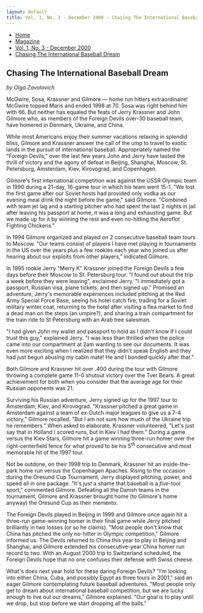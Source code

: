 ```yaml
---
layout: default
title: Vol. 1, No. 3 - December 2000 - Chasing The International Baseball Dream
---
```

<nav class="breadcrumb" aria-label="breadcrumbs">
  <ul>
    <li><a href="{{ site.url }}{{ site.baseurl }}/index.html">Home</a></li>
    <li><a href="../magazine-home.html">Magazine</a></li>
    <li><a href="bi_vol_1_no_3_home.html">Vol. 1, No. 3 - December 2000</a></li>
    <li class="is-active"><a href="#" aria-current="page">Chasing The International Baseball Dream</a></li>
  </ul>
</nav>

<section class="storycontent">
  <h1>Chasing The International Baseball Dream</h1>
  <p><em>by Olga Zavolovich</em></p>

  <p>
    McGwire, Sosa, Krassner and Gilmore &mdash; home run hitters extraordinaire!  McGwire topped Maris and ended 1998 at 70.  Sosa was right behind him with 66.  But neither has equaled the feats of Jerry Krassner and John Gilmore who, as members of the Foreign Devils over-30 baseball team, have homered in Denmark, Ukraine, and China.
  </p>

  <p>
    While most Americans enjoy their summer vacations relaxing in splendid bliss, Gilmore and Krassner answer the call of the ump to travel to exotic lands in the pursuit of international baseball.  Appropriately named the "Foreign Devils," over the last few years John and Jerry have tasted the thrill of victory and the agony of defeat in Beijing, Shanghai, Moscow, St. Petersburg, Amsterdam, Kiev, Kirovograd, and Copenhagen.
  </p>

  <p>
    Gilmore's first international competition was against the USSR Olympic team in 1990 during a 21-day, 16-game tour in which his team went 15-1.  "We lost the first game after our Soviet hosts had provided only vodka as our evening meal drink the night before the game," said Gilmore.  "Combined with team jet lag and a starting pitcher who had spent the last 2 nights in jail after leaving his passport at home, it was a long and exhausting game.  But we made up for it by winning the rest and even no-hitting the Aeroflot Fighting Chickens."
  </p>

  <p>
    In 1994 Gilmore organized and played on 2 consecutive baseball team tours to Moscow.  "Our teams consist of players I have met playing in tournaments in the US over the years plus a few rookies each year who joined us after hearing about our exploits from other players," indicated Gilmore.
  </p>

  <p>
    In 1995 rookie Jerry "Merry K" Krassner joined the Foreign Devils a few days before their Moscow to St. Petersburg tour.  "I found out about the trip a week before they were leaving", exclaimed Jerry.  "I immediately got a passport, Russian visa, plane tickets, and then signed up."  Promised an adventure, Jerry's memorable experiences included pitching at the Red Army Special Force Base, seeing his hotel catch fire, trading for a Soviet military winter coat, returning to the hotel after visiting a flea market to find a dead man on the steps (an umpire?), and sharing a train compartment for the train ride to St Petersburg with an Arab tree salesman.
  </p>

  <p>
    "I had given John my wallet and passport to hold as I didn't know if I could trust this guy," explained Jerry.  "I was less than thrilled when the police came into our compartment at 2am wanting to see our documents.  It was even more exciting when I realized that they didn't speak English and they had just begun abusing my cabin mate!  He and I bonded quickly after that."
  </p>

  <p>
    Both Gilmore and Krassner hit over .400 during the tour with Gilmore throwing a complete game 11-0 shutout victory over the Tver Bears.  A great achievement for both when you consider that the average age for their Russian opponents was 21.
  </p>

  <p>
    Surviving his Russian adventure, Jerry signed up for the 1997 tour to Amsterdam, Kiev, and Kirovograd.  "Krassner pitched a great game in Amsterdam against a team of ex-Dutch major leagues to give us a 7-4 victory," Gilmore recalled.  "But I am not sure how much of the Ukraine trip he remembers."  When asked to elaborate, Krassner volunteered, "Let's just say that in Holland I scored runs, but in Kiev I had them."  During a game versus the Kiev Stars, Gilmore hit a game winning three-run homer over the right-centerfield fence for what proved to be his 5<sup>th</sup> consecutive and most memorable hit of the 1997 tour.
  </p>

  <p>
    Not be outdone, on their 1998 trip to Denmark, Krassner hit an inside-the-park home run versus the Copenhagen Apaches.  Rising to the occasion during the Oresund Cup Tournament, Jerry displayed pitching, power, and speed all in one package.  "It's just a shame that baseball is a <em>five</em>-tool sport," commented Gilmore.  Defeating all the Danish teams in the tournament, Gilmore and Krassner brought home (to Gilmore's home anyway) the Oresund Cup as their memento.  
  </p>

  <p>
    The Foreign Devils played in Beijing in 1999 and Gilmore once again hit a three-run game-winning homer in their final game while Jerry pitched brilliantly in two losses (or so he claims).  "Most people don't know that China has pitched the only no-hitter in Olympic competition," Gilmore informed us.  The Devils returned to China this year to play in Beijing and Shanghai, and Gilmore extended his consecutive-year China homer run record to two.  With an August 2000 trip to Switzerland scheduled, the Foreign Devils hope that no one confuses their defense with Swiss cheese.
  </p>

  <p>
    What's does next year hold for these daring Foreign Devils?  "I'm looking into either China, Cuba, and possibly Egypt as three tours in 2001," said an eager Gilmore contemplating future baseball adventures.  "Most people only get to dream about international baseball competition, but we are lucky enough to live out our dreams," Gilmore explained. "Our goal is to play until we drop, but stop before we start dropping all the balls."
  </p>

</section>
